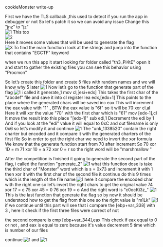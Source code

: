 
cookieMonster write-up

First we have the TLS callback  ,this used to detect if you run the app in debugger or not So let's patch it so we can avoid any issue Change this "jnz" to "jz" </br>
![1](https://raw.githubusercontent.com/devodevo1/EGCERT-Reverse/master/cookieMonster/1.png)
This too</br>
![2](https://raw.githubusercontent.com/devodevo1/EGCERT-Reverse/master/cookieMonster/2.png)</br>
Here it moves some values that will be used to generate the flag</br>
![3](https://raw.githubusercontent.com/devodevo1/EGCERT-Reverse/master/cookieMonster/3.png)
To find the main function i look at the strings and jump into the function that contains "EGCTF" keyword

when we run this app it start looking for folder called "th3_Pl4tE" open it and start to gather the existing files you can see this behavior using "Procmon"

So let’s create this folder and create 5 files with random names and we will know why 5 later
![1](https://raw.githubusercontent.com/devodevo1/EGCERT-Reverse/master/cookieMonster/4.png)
Now let’s go to the function that generate part of the flag
![1](https://raw.githubusercontent.com/devodevo1/EGCERT-Reverse/master/cookieMonster/5.png)
i called it generate_1
mov cl,[esi+edx]
This takes the first char of the "abcdef" file and save it into cl register
lea edx,[edx+1]
This points to the place where the generated chars will be saved
inc eax
This will increment the eax value with "1" , BTW the eax value is "6f" so it will be 70
xor cl,al
Here it will xor the value "70" with the first char which is "61"
mov [edx-1],cl
It move the result into this place "[edx-1]"
sub edi,1
Decrement the edi by 1 
And if you look at the "edi" value it will equal to 0xC and out filename is only 0x6 so let’s modify it and continue
![1](https://raw.githubusercontent.com/devodevo1/EGCERT-Reverse/master/cookieMonster/6.png)
The "unk_1338520" contain the right charter but encoded and it compare it with the generated charters of the first file
So in order to get the right char we need to invert the xor formula
We know that the generate function start from 70 after increment
So
70 xor 1D = m
71 xor 10 = a
72 xor 0 = r
so the right word will be "marshmallow "

After the competition is finished it going to generate the second part of the flag, i called the function "generate_2"
![1](https://raw.githubusercontent.com/devodevo1/EGCERT-Reverse/master/cookieMonster/7.png)
what this function dose is take the third char of "Monster" word which is s = 0x73 and increment it with 1 then xor it with the first char of the second file it continue do this 9 times which is the length of the file name
![1](https://raw.githubusercontent.com/devodevo1/EGCERT-Reverse/master/cookieMonster/8.png)
here it compare the encoded char with the right one so let’s invert the right chars to get the original value
74 xor 17 = c
75 xor 45 = 0
76 xor 19 = o
And the right word is "c0ocKi3z_"
![1](https://raw.githubusercontent.com/devodevo1/EGCERT-Reverse/master/cookieMonster/9.png)
This is the last function that generate the flag so by now it should be understood how to get the flag from this one
so the right value is "m1Lk"
![1](https://raw.githubusercontent.com/devodevo1/EGCERT-Reverse/master/cookieMonster/10.png)
if we continue until this part will see that i compare the [ebp+var_338] with 3  , here it check if the first three files were correct of not

the second compare is
cmp [ebp+var_344],eax
This check if eax equal to 0 or not , and eax is equal to zero because it's value decrement 5 time which is number of our files 

continue
![1](https://raw.githubusercontent.com/devodevo1/EGCERT-Reverse/master/cookieMonster/11.png)
and
![1](https://raw.githubusercontent.com/devodevo1/EGCERT-Reverse/master/cookieMonster/12.png)
